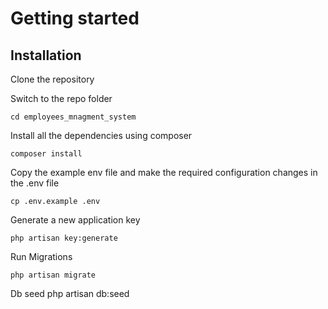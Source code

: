 

# Getting started

## Installation


Clone the repository


Switch to the repo folder

    cd employees_mnagment_system

Install all the dependencies using composer

    composer install

Copy the example env file and make the required configuration changes in the .env file

    cp .env.example .env

Generate a new application key

    php artisan key:generate
    
Run Migrations

    php artisan migrate

Db seed
 php artisan db:seed
    

